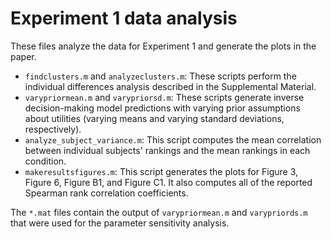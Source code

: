 Experiment 1 data analysis
==========================

These files analyze the data for Experiment 1 and generate the plots in the paper.

* `findclusters.m` and `analyzeclusters.m`: These scripts perform the individual differences analysis described in the Supplemental Material.
* `varypriormean.m` and `varypriorsd.m`: These scripts generate inverse decision-making model predictions with varying prior assumptions about utilities (varying means and varying standard deviations, respectively).
* `analyze_subject_variance.m`: This script computes the mean correlation between individual subjects' rankings and the mean rankings in each condition.
* `makeresultsfigures.m`: This script generates the plots for Figure 3, Figure 6, Figure B1, and Figure C1. It also computes all of the reported Spearman rank correlation coefficients.

The `*.mat` files contain the output of `varypriormean.m` and `varypriords.m` that were used for the parameter sensitivity analysis.